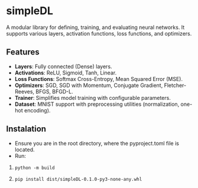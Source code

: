 # simpleDL

A modular library for defining, training, and evaluating neural networks. It supports various layers, activation functions, loss functions, and optimizers.

## Features

- **Layers**: Fully connected (Dense) layers.
- **Activations**: ReLU, Sigmoid, Tanh, Linear.
- **Loss Functions**: Softmax Cross-Entropy, Mean Squared Error (MSE).
- **Optimizers**: SGD, SGD with Momentum, Conjugate Gradient, Fletcher-Reeves, BFGS, BFGD-L.
- **Trainer**: Simplifies model training with configurable parameters.
- **Dataset**: MNIST support with preprocessing utilities (normalization, one-hot encoding).

## Instalation
- Ensure you are in the root directory, where the pyproject.toml file is located.
- Run:

1) ```python -m build```

2) ```pip install dist/simpleDL-0.1.0-py3-none-any.whl```
